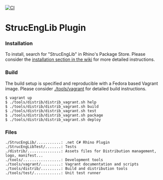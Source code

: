 [![CI](https://github.com/kfmResearch-NumericsTeam/StrucEng_Library_Plug_in/actions/workflows/build_solution.yml/badge.svg?branch=master)](https://github.com/kfmResearch-NumericsTeam/StrucEng_Library_Plug_in/actions/workflows/build_solution.yml) 

# StrucEngLib Plugin

### Installation
To install, search for "StrucEngLib" in Rhino's Package Store. Please consider
the [installation section in the
wiki](https://github.com/kfmResearch-NumericsTeam/StrucEng_Library_Plug_in/wiki/Installation)
for more detailed instructions.

### Build
The build setup is specified and reproducible with a Fedora based Vagrant image.
Please consider [./tools/vagrant](./tools/vagrant) for detailed build instructions. 
```
$ vagrant up
$ ./tools/distrib/distrib_vagrant.sh help
$ ./tools/distrib/distrib_vagrant.sh build
$ ./tools/distrib/distrib_vagrant.sh test
$ ./tools/distrib/distrib_vagrant.sh package
$ ./tools/distrib/distrib_vagrant.sh deploy
```
### Files
```
./StrucEngLib/...........: .net C# Rhino Plugin
./StrucEngLibTest/.......: Tests
./distrib/...............: Assets files for Distribution management, logo, manifest...
./tools/.................: Development tools
./tools/vagrant/.........: Vagrant documentation and scripts
./tools/distrib/.........: Build and distribution tools
./tools/test/............: Unit test runner
```
